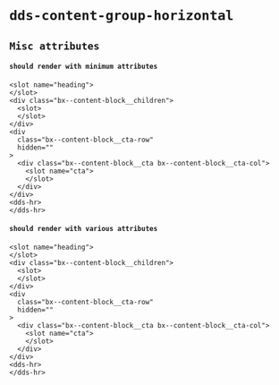 # `dds-content-group-horizontal`

## `Misc attributes`

####   `should render with minimum attributes`

```
<slot name="heading">
</slot>
<div class="bx--content-block__children">
  <slot>
  </slot>
</div>
<div
  class="bx--content-block__cta-row"
  hidden=""
>
  <div class="bx--content-block__cta bx--content-block__cta-col">
    <slot name="cta">
    </slot>
  </div>
</div>
<dds-hr>
</dds-hr>

```

####   `should render with various attributes`

```
<slot name="heading">
</slot>
<div class="bx--content-block__children">
  <slot>
  </slot>
</div>
<div
  class="bx--content-block__cta-row"
  hidden=""
>
  <div class="bx--content-block__cta bx--content-block__cta-col">
    <slot name="cta">
    </slot>
  </div>
</div>
<dds-hr>
</dds-hr>

```

